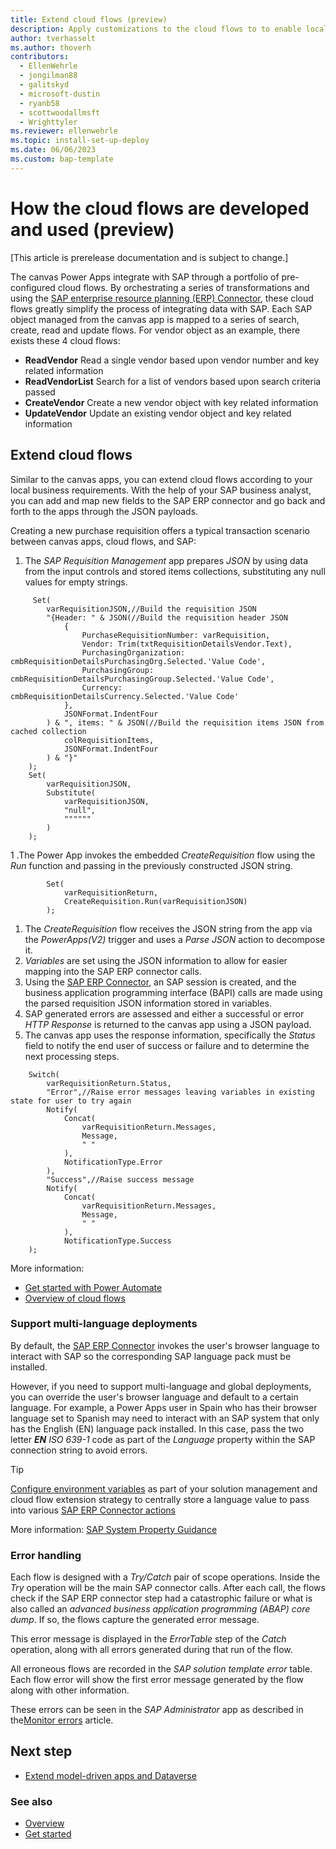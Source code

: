 ```yaml
---
title: Extend cloud flows (preview)
description: Apply customizations to the cloud flows to to enable local business requirements.
author: tverhasselt
ms.author: thoverh
contributors:
  - EllenWehrle
  - jongilman88
  - galitskyd
  - microsoft-dustin
  - ryanb58
  - scottwoodallmsft
  - Wrighttyler
ms.reviewer: ellenwehrle
ms.topic: install-set-up-deploy
ms.date: 06/06/2023
ms.custom: bap-template
---
```


# How the cloud flows are developed and used (preview)

[This article is prerelease documentation and is subject to change.]

The canvas Power Apps integrate with SAP through a portfolio of pre-configured cloud flows. By orchestrating a series of transformations and using the [SAP enterprise resource planning (ERP) Connector](/connectors/saperp/), these cloud flows greatly simplify the process of integrating data with SAP. Each SAP object managed from the canvas app is mapped to a series of search, create, read and update flows. For vendor object as an example, there exists these 4 cloud flows:

- **ReadVendor** Read a single vendor based upon vendor number and key related information
- **ReadVendorList** Search for a list of vendors based upon search criteria passed
- **CreateVendor** Create a new vendor object with key related information
- **UpdateVendor** Update an existing vendor object and key related information

## Extend cloud flows

Similar to the canvas apps, you can extend cloud flows according to your local business requirements. With the help of your SAP business analyst, you can add and map new fields to the SAP ERP connector and go back and forth to the apps through the JSON payloads.

Creating a new purchase requisition offers a typical transaction scenario between canvas apps, cloud flows, and SAP:

1. The _SAP Requisition Management_ app prepares _JSON_ by using data from the input controls and stored items collections, substituting any null values for empty strings.

~~~power-fx
     Set(
        varRequisitionJSON,//Build the requisition JSON
        "{Header: " & JSON(//Build the requisition header JSON
            {
                PurchaseRequisitionNumber: varRequisition,
                Vendor: Trim(txtRequisitionDetailsVendor.Text),
                PurchasingOrganization: cmbRequisitionDetailsPurchasingOrg.Selected.'Value Code',
                PurchasingGroup: cmbRequisitionDetailsPurchasingGroup.Selected.'Value Code',
                Currency: cmbRequisitionDetailsCurrency.Selected.'Value Code'
            },
            JSONFormat.IndentFour
        ) & ", items: " & JSON(//Build the requisition items JSON from cached collection
            colRequisitionItems,
            JSONFormat.IndentFour
        ) & "}"
    );    
    Set(
        varRequisitionJSON,
        Substitute(
            varRequisitionJSON,
            "null",
            """"""
        )
    );
~~~

1 .The Power App invokes the embedded _CreateRequisition_ flow using the _Run_ function and passing in the previously constructed JSON string.

~~~power-fx
        Set(
            varRequisitionReturn,
            CreateRequisition.Run(varRequisitionJSON)
        );
~~~

1. The _CreateRequisition_ flow receives the JSON string from the app via the _PowerApps(V2)_ trigger and uses a _Parse JSON_ action to decompose it.
1. _Variables_ are set using the JSON information to allow for easier mapping into the SAP ERP connector calls.
1. Using the [SAP ERP Connector](/connectors/saperp/), an SAP session is created, and the business application programming interface (BAPI) calls are made using the parsed requisition JSON information stored in variables.
1. SAP generated errors are assessed and either a successful or error _HTTP Response_ is returned to the canvas app using a JSON payload.
1. The canvas app uses the response information, specifically the _Status_ field to notify the end user of success or failure and to determine the next processing steps.

~~~power-fx
    Switch(
        varRequisitionReturn.Status,
        "Error",//Raise error messages leaving variables in existing state for user to try again
        Notify(
            Concat(
                varRequisitionReturn.Messages,
                Message,
                " "
            ),
            NotificationType.Error
        ),
        "Success",//Raise success message
        Notify(
            Concat(
                varRequisitionReturn.Messages,
                Message,
                " "
            ),
            NotificationType.Success
    );
 ~~~

More information:

- [Get started with Power Automate](/power-automate/getting-started)
- [Overview of cloud flows](/power-automate/overview-cloud)

### Support multi-language deployments

By default, the [SAP ERP Connector](/connectors/saperp/) invokes the user's browser language to interact with SAP so the corresponding SAP language pack must be installed.

However, if you need to support multi-language and global deployments, you can override the user's browser language and default to a certain language. For example, a Power Apps user in Spain who has their browser language set to Spanish may need to interact with an SAP system that only has the English (EN) language pack installed. In this case, pass the two letter _**EN**_ _ISO 639-1_ code as part of the _Language_ property within the SAP connection string to avoid errors.

> [!TIP]
>
> [Configure environment variables](configure-environment-variables.md) as part of your solution management and cloud flow extension strategy to centrally store a language value to pass into various [SAP ERP Connector actions](/connectors/saperp/#actions)

More information: [SAP System Property Guidance](/connectors/saperp/#sap-system-property-guidance)

### Error handling

Each flow is designed with a _Try/Catch_ pair of scope operations. Inside the _Try_ operation will be the main SAP connector calls. After each call, the flows check if the SAP ERP connector step had a catastrophic failure or what is also called an _advanced business application programming (ABAP) core dump_. If so, the flows capture the generated error message.

This error message is displayed in the _ErrorTable_ step of the _Catch_ operation, along with all errors generated during that run of the flow.

All erroneous flows are recorded in the _SAP solution template error_ table. Each flow error will show the first error message generated by the flow along with other information.

These errors can be seen in the _SAP Administrator_ app as described in the[Monitor errors](monitor-errors.md) article.

## Next step

- [Extend model-driven apps and Dataverse](extend-model-apps-dataverse.md)

### See also

- [Overview](../overview.md)
- [Get started](get-started.md)
